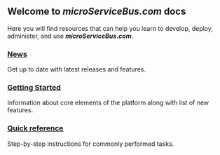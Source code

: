 ## Welcome to _**microServiceBus.com**_ docs

Here you will find resources that can help you learn to develop, deploy, administer, and use _**microServiceBus.com**_.

### [News](/wiki/view/1038)
Get up to date with latest releases and features.

### [Getting Started](/wiki/view/1033)
Information about core elements of the platform along with list of new features.

### [Quick reference](/wiki/view/1033)
Step-by-step instructions for commonly performed tasks.

